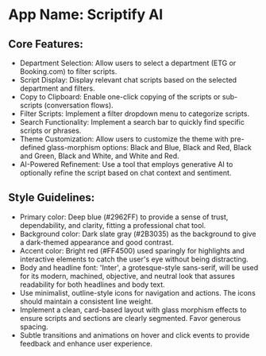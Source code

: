 # **App Name**: Scriptify AI

## Core Features:

- Department Selection: Allow users to select a department (ETG or Booking.com) to filter scripts.
- Script Display: Display relevant chat scripts based on the selected department and filters.
- Copy to Clipboard: Enable one-click copying of the scripts or sub-scripts (conversation flows).
- Filter Scripts: Implement a filter dropdown menu to categorize scripts.
- Search Functionality: Implement a search bar to quickly find specific scripts or phrases.
- Theme Customization: Allow users to customize the theme with pre-defined glass-morphism options: Black and Blue, Black and Red, Black and Green, Black and White, and White and Red.
- AI-Powered Refinement: Use a tool that employs generative AI to optionally refine the script based on chat context and sentiment.

## Style Guidelines:

- Primary color: Deep blue (#2962FF) to provide a sense of trust, dependability, and clarity, fitting a professional chat tool.
- Background color: Dark slate gray (#2B3035) as the background to give a dark-themed appearance and good contrast.
- Accent color: Bright red (#FF4500) used sparingly for highlights and interactive elements to catch the user's eye without being distracting.
- Body and headline font: 'Inter', a grotesque-style sans-serif, will be used for its modern, machined, objective, and neutral look that assures readability for both headlines and body text.
- Use minimalist, outline-style icons for navigation and actions. The icons should maintain a consistent line weight.
- Implement a clean, card-based layout with glass morphism effects to ensure scripts and sections are clearly segmented. Favor generous spacing.
- Subtle transitions and animations on hover and click events to provide feedback and enhance user experience.